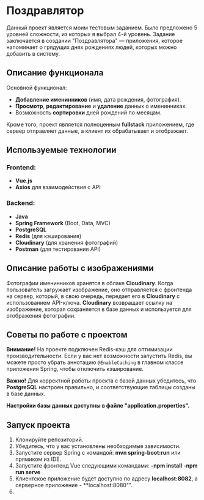 # Поздравлятор

Данный проект является моим тестовым заданием. Было предложено 5 уровней сложности, из которых я выбрал 4-й уровень. Задание заключается в создании "Поздравлятора" — приложения, которое напоминает о грядущих днях рождениях людей, которых можно добавить в систему.

## Описание функционала

Основной функционал:
- **Добавление именинников** (имя, дата рождения, фотография).
- **Просмотр**, **редактирование** и **удаление** данных о именинниках.
- Возможность **сортировки** дней рождений по месяцам.

Кроме того, проект является полноценным **fullstack** приложением, где сервер отправляет данные, а клиент их обрабатывает и отображает.

## Используемые технологии

### Frontend:
- **Vue.js**
- **Axios** для взаимодействия с API

### Backend:
- **Java**
- **Spring Framework** (Boot, Data, MVC)
- **PostgreSQL**
- **Redis** (для кэширования)
- **Cloudinary** (для хранения фотографий)
- **Postman** (для тестирования API)

## Описание работы с изображениями

Фотографии именинников хранятся в облаке **Cloudinary**. Когда пользователь загружает изображение, оно отправляется с фронтенда на сервер, который, в свою очередь, передает его в **Cloudinary** с использованием API-ключа. **Cloudinary** возвращает ссылку на изображение, которая сохраняется в базе данных и используется для отображения фотографии.

## Советы по работе с проектом

**Внимание!** На проекте подключен Redis-кэш для оптимизации производительности. Если у вас нет возможности запустить Redis, вы можете просто убрать аннотацию `@EnableCaching` в главном классе приложения Spring, чтобы отключить кэширование.

**Важно!** Для корректной работы проекта с базой данных убедитесь, что **PostgreSQL** настроен правильно, и соответствующие таблицы созданы в базе данных.

**Настройки базы данных доступны в файле "application.properties".**

## Запуск проекта

1. Клонируйте репозиторий.
2. Убедитесь, что у вас установлены необходимые зависимости.
3. Запустите сервер Spring с командой:
   **mvn spring-boot:run**
   или прямиком из IDE.
4. Запустите фронтенд Vue следующими командами:
   **-npm install** 
   **-npm run serve**
5. Клиентское приложение будет доступно по адресу **localhost:8082**, а серверное приложение - **localhost:8080"".
6. 
